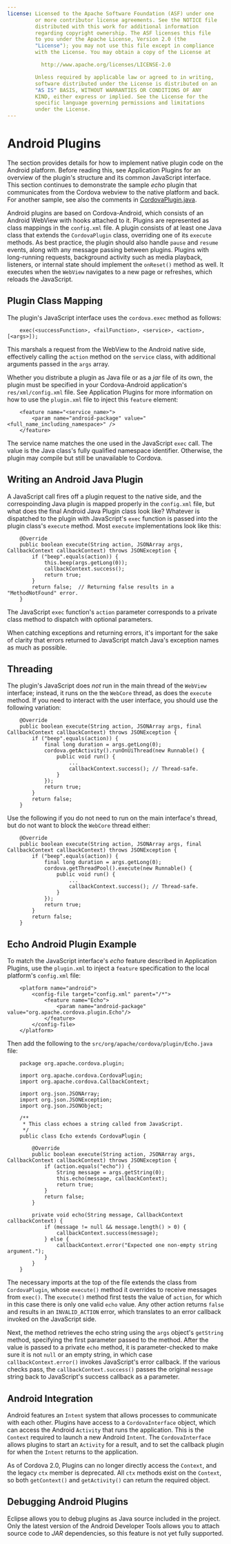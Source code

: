 ```yaml
---
license: Licensed to the Apache Software Foundation (ASF) under one
         or more contributor license agreements. See the NOTICE file
         distributed with this work for additional information
         regarding copyright ownership. The ASF licenses this file
         to you under the Apache License, Version 2.0 (the
         "License"); you may not use this file except in compliance
         with the License. You may obtain a copy of the License at

           http://www.apache.org/licenses/LICENSE-2.0

         Unless required by applicable law or agreed to in writing,
         software distributed under the License is distributed on an
         "AS IS" BASIS, WITHOUT WARRANTIES OR CONDITIONS OF ANY
         KIND, either express or implied. See the License for the
         specific language governing permissions and limitations
         under the License.
---
```


# Android Plugins

The section provides details for how to implement native plugin code
on the Android platform. Before reading this, see Application Plugins
for an overview of the plugin's structure and its common JavaScript
interface. This section continues to demonstrate the sample _echo_
plugin that communicates from the Cordova webview to the native
platform and back.  For another sample, see also the comments in
[CordovaPlugin.java](https://github.com/apache/cordova-android/blob/master/framework/src/org/apache/cordova/CordovaPlugin.java).

Android plugins are based on Cordova-Android, which consists of an
Android WebView with hooks attached to it.  Plugins are represented as
class mappings in the `config.xml` file.  A plugin consists of at
least one Java class that extends the `CordovaPlugin` class,
overriding one of its `execute` methods. As best practice, the plugin
should also handle `pause` and `resume` events, along with any message
passing between plugins.  Plugins with long-running requests,
background activity such as media playback, listeners, or internal
state should implement the `onReset()` method as well. It executes
when the `WebView` navigates to a new page or refreshes, which reloads
the JavaScript.

## Plugin Class Mapping

The plugin's JavaScript interface uses the `cordova.exec` method as
follows:

        exec(<successFunction>, <failFunction>, <service>, <action>, [<args>]);

This marshals a request from the WebView to the Android native side,
effectively calling the `action` method on the `service` class, with
additional arguments passed in the `args` array.

Whether you distribute a plugin as Java file or as a _jar_ file of its
own, the plugin must be specified in your Cordova-Android
application's `res/xml/config.xml` file. See Application Plugins for
more information on how to use the `plugin.xml` file to inject this
`feature` element:

        <feature name="<service_name>">
            <param name="android-package" value="<full_name_including_namespace>" />
        </feature>

The service name matches the one used in the JavaScript `exec` call.
The value is the Java class's fully qualified namespace identifier.
Otherwise, the plugin may compile but still be unavailable to Cordova.

## Writing an Android Java Plugin

A JavaScript call fires off a plugin request to the native side, and
the correspoinding Java plugin is mapped properly in the `config.xml`
file, but what does the final Android Java Plugin class look like?
Whatever is dispatched to the plugin with JavaScript's `exec` function
is passed into the plugin class's `execute` method. Most `execute`
implementations look like this:

        @Override
        public boolean execute(String action, JSONArray args, CallbackContext callbackContext) throws JSONException {
            if ("beep".equals(action)) {
                this.beep(args.getLong(0));
                callbackContext.success();
                return true;
            }
            return false;  // Returning false results in a "MethodNotFound" error.
        }

The JavaScript `exec` function's `action` parameter corresponds to a
private class method to dispatch with optional parameters.

When catching exceptions and returning errors, it's important for the
sake of clarity that errors returned to JavaScript match Java's
exception names as much as possible.

## Threading

The plugin's JavaScript does _not_ run in the main thread of the
`WebView` interface; instead, it runs on the the `WebCore` thread, as
does the `execute` method.  If you need to interact with the user
interface, you should use the following variation:

        @Override
        public boolean execute(String action, JSONArray args, final CallbackContext callbackContext) throws JSONException {
            if ("beep".equals(action)) {
                final long duration = args.getLong(0);
                cordova.getActivity().runOnUiThread(new Runnable() {
                    public void run() {
                        ...
                        callbackContext.success(); // Thread-safe.
                    }
                });
                return true;
            }
            return false;
        }

Use the following if you do not need to run on the main interface's
thread, but do not want to block the `WebCore` thread either:

        @Override
        public boolean execute(String action, JSONArray args, final CallbackContext callbackContext) throws JSONException {
            if ("beep".equals(action)) {
                final long duration = args.getLong(0);
                cordova.getThreadPool().execute(new Runnable() {
                    public void run() {
                        ...
                        callbackContext.success(); // Thread-safe.
                    }
                });
                return true;
            }
            return false;
        }

## Echo Android Plugin Example

To match the JavaScript interface's _echo_ feature described in
Application Plugins, use the `plugin.xml` to inject a `feature`
specification to the local platform's `config.xml` file:

        <platform name="android">
            <config-file target="config.xml" parent="/*">
                <feature name="Echo">
                    <param name="android-package" value="org.apache.cordova.plugin.Echo"/>
                </feature>
            </config-file>
        </platform>

Then add the following to the
`src/org/apache/cordova/plugin/Echo.java` file:

        package org.apache.cordova.plugin;

        import org.apache.cordova.CordovaPlugin;
        import org.apache.cordova.CallbackContext;

        import org.json.JSONArray;
        import org.json.JSONException;
        import org.json.JSONObject;

        /**
         * This class echoes a string called from JavaScript.
         */
        public class Echo extends CordovaPlugin {

            @Override
            public boolean execute(String action, JSONArray args, CallbackContext callbackContext) throws JSONException {
                if (action.equals("echo")) {
                    String message = args.getString(0);
                    this.echo(message, callbackContext);
                    return true;
                }
                return false;
            }

            private void echo(String message, CallbackContext callbackContext) {
                if (message != null && message.length() > 0) {
                    callbackContext.success(message);
                } else {
                    callbackContext.error("Expected one non-empty string argument.");
                }
            }
        }

The necessary imports at the top of the file extends the class from
`CordovaPlugin`, whose `execute()` method it overrides to receive
messages from `exec()`.  The `execute()` method first tests the value
of `action`, for which in this case there is only one valid `echo`
value.  Any other action returns `false` and results in an
`INVALID_ACTION` error, which translates to an error callback invoked
on the JavaScript side.

Next, the method retrieves the echo string using the `args` object's
`getString` method, specifying the first parameter passed to the
method.  After the value is passed to a private `echo` method, it is
parameter-checked to make sure it is not `null` or an empty string, in
which case `callbackContext.error()` invokes JavaScript's error
callback.  If the various checks pass, the `callbackContext.success()`
passes the original `message` string back to JavaScript's success
callback as a parameter.

## Android Integration

Android features an `Intent` system that allows processes to
communicate with each other.  Plugins have access to a
`CordovaInterface` object, which can access the Android `Activity`
that runs the application.  This is the `Context` required to launch a
new Android `Intent`.  The `CordovaInterface` allows plugins to start
an `Activity` for a result, and to set the callback plugin for when
the `Intent` returns to the application.

As of Cordova 2.0, Plugins can no longer directly access the
`Context`, and the legacy `ctx` member is deprecated. All `ctx`
methods exist on the `Context`, so both `getContext()` and
`getActivity()` can return the required object.

## Debugging Android Plugins

Eclipse allows you to debug plugins as Java source included in the
project.  Only the latest version of the Android Developer Tools
allows you to attach source code to _JAR_ dependencies, so this
feature is not yet fully supported.
